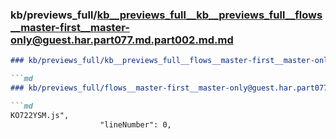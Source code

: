 ### kb/previews_full/kb__previews_full__kb__previews_full__flows__master-first__master-only@guest.har.part077.md.part002.md.md

```md
### kb/previews_full/kb__previews_full__flows__master-first__master-only@guest.har.part077.md.part002.md

```md
### kb/previews_full/flows__master-first__master-only@guest.har.part077.md (part 002)

```md
KO722YSM.js",
                    "lineNumber": 0,
              
```

```

```

```
